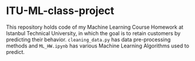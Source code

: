 # ITU-ML-class-project
This repository holds code of my Machine Learning Course Homework at Istanbul Technical University, in which the goal is to retain customers by predicting their behavior. 
`cleaning_data.py` has data pre-processing methods and `ML_HW.ipynb` has various Machine Learning Algorithms used to predict.
